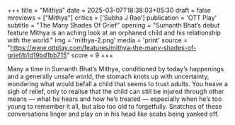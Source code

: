 +++
title = "Mithya"
date = 2025-03-07T18:38:03+05:30
draft = false
mreviews = ["Mithya"]
critics = ['Subha J Rao']
publication = 'OTT Play'
subtitle = "The Many Shades Of Grief"
opening = "Sumanth Bhat’s debut feature Mithya is an aching look at an orphaned child and his relationship with the world."
img = 'mithya-2.png'
media = 'print'
source = "https://www.ottplay.com/features/mithya-the-many-shades-of-grief/b1d19bd1bb715"
score = 9
+++

Many a time in Sumanth Bhat’s Mithya, conditioned by today’s happenings and a generally unsafe world, the stomach knots up with uncertainty, wondering what would befall a child that seems to trust adults. You heave a sigh of relief, only to realise that the child can still be injured through other means — what he hears and how he’s treated — especially when he’s too young to remember it all, but also too old to forgetfully. Snatches of these conversations linger and play on in his head like scabs being yanked off.
